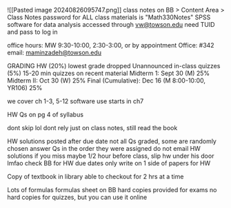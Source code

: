 ![[Pasted image 20240826095747.png]]
class notes on BB > Content Area > Class Notes
password for ALL class materials is "Math330Notes"
SPSS software for data analysis
	accessed through vw@towson.edu
		need TUID and pass to log in

office hours:
MW 9:30-10:00, 2:30-3:00, or by appointment
Office: #342
email: maminzadeh@towson.edu


GRADING
	HW (20%)
		lowest grade dropped
	Unannounced in-class quizzes (5%)
		15-20 min quizzes on recent material
	Midterm 1: Sept 30 (M) 25%
	Midterm II: Oct 30 (W)  25%
	Final (Cumulative): Dec 16 (M 8:00-10:00, YR106) 25%

we cover ch 1-3, 5-12
software use starts in ch7

HW Qs on pg 4 of syllabus

dont skip lol
dont rely just on class notes, still read the book

HW solutions posted after due date
not all Qs graded, some are randomly chosen
answer Qs in the order they were assigned
do not email HW solutions if you miss
maybe 1/2 hour before class, slip hw under his door lmfao
check BB for HW due dates
only write on 1 side of papers for HW

Copy of textbook in library able to checkout for 2 hrs at a time

Lots of formulas
formulas sheet on BB
hard copies provided for exams
no hard copies for quizzes, but you can use it online
